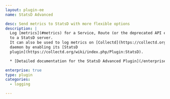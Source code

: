 ```yaml
---
layout: plugin-ee
name: StatsD Advanced

desc: Send metrics to StatsD with more flexible options
description: |
  Log [metrics](#metrics) for a Service, Route (or the deprecated API entity)
  to a StatsD server.
  It can also be used to log metrics on [Collectd](https://collectd.org/)
  daemon by enabling its [StatsD
  plugin](https://collectd.org/wiki/index.php/Plugin:StatsD).

  * [Detailed documentation for the StatsD Advanced Plugin](/enterprise/latest/plugins/statsd-advanced/)

enterprise: true
type: plugin
categories:
  - logging

---
```

